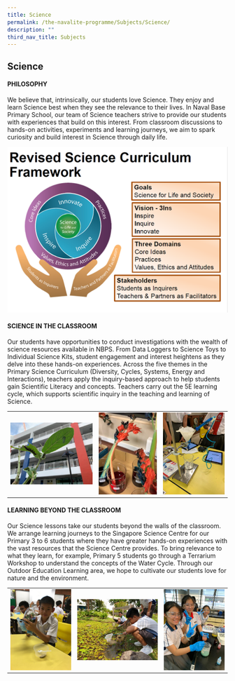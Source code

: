 ```yaml
---
title: Science
permalink: /the-navalite-programme/Subjects/Science/
description: ""
third_nav_title: Subjects
---
```

## Science

#### PHILOSOPHY

We believe that, intrinsically, our students love Science. They enjoy and learn Science best when they see the relevance to their lives. In Naval Base Primary School, our team of Science teachers strive to provide our students with experiences that build on this interest. From classroom discussions to hands-on activities, experiments and learning journeys, we aim to spark curiosity and build interest in Science through daily life.

![](/images/philosophy.png)

#### SCIENCE IN THE CLASSROOM

Our students have opportunities to conduct investigations with the wealth of science resources available in NBPS. From Data Loggers to Science Toys to Individual Science Kits, student engagement and interest heightens as they delve into these hands-on experiences. Across the five themes in the Primary Science Curriculum (Diversity, Cycles, Systems, Energy and Interactions), teachers apply the inquiry-based approach to help students gain Scientific Literacy and concepts. Teachers carry out the 5E learning cycle, which supports scientific inquiry in the teaching and learning of Science.


| |  |  |
| -------- | -------- | -------- |
| ![](/images/classroom1.jpeg)     | ![](/images/classroom2.jpeg)     | ![](/images/classroom3.jpeg)     |

#### LEARNING BEYOND THE CLASSROOM

Our Science lessons take our students beyond the walls of the classroom. We arrange learning journeys to the Singapore Science Centre for our Primary 3 to 6 students where they have greater hands-on experiences with the vast resources that the Science Centre provides. To bring relevance to what they learn, for example, Primary 5 students go through a Terrarium Workshop to understand the concepts of the Water Cycle. Through our Outdoor Education Learning area, we hope to cultivate our students love for nature and the environment.



|  |  |  |
| -------- | -------- | -------- |
|   ![](/images/learning1.jpeg)   |   ![](/images/learning2.jpeg)   |   ![](/images/learning3.jpeg)   |




